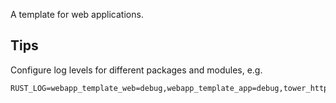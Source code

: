 A template for web applications.

## Tips

Configure log levels for different packages and modules, e.g.

```shell
RUST_LOG=webapp_template_web=debug,webapp_template_app=debug,tower_http=debug,axum::rejection=trace
```